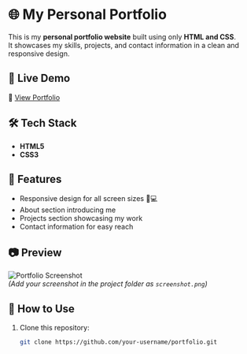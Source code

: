 # 🌐 My Personal Portfolio

This is my **personal portfolio website** built using only **HTML and CSS**.  
It showcases my skills, projects, and contact information in a clean and responsive design.

## 🚀 Live Demo
🔗 [View Portfolio](https://myportfolioaviansh.netlify.app)

## 🛠️ Tech Stack
- **HTML5**
- **CSS3**

## 📌 Features
- Responsive design for all screen sizes 📱💻
- About section introducing me
- Projects section showcasing my work
- Contact information for easy reach

## 📷 Preview
![Portfolio Screenshot](./screenshot.png)  
*(Add your screenshot in the project folder as `screenshot.png`)*

## 📂 How to Use
1. Clone this repository:
   ```bash
   git clone https://github.com/your-username/portfolio.git
